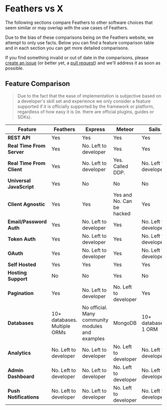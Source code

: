 # Feathers vs X

The following sections compare Feathers to other software choices that seem similar or may overlap with the use cases of Feathers.

Due to the bias of these comparisons being on the Feathers website, we attempt to only use facts. Below you can find a feature comparison table and in each section you can get more detailed comparisons.

If you find something invalid or out of date in the comparisons, please [create an issue](https://github.com/feathersjs/feathers-docs/issues/new) (or better yet, a [pull request](https://github.com/feathersjs/feathers-docs/compare)) and we'll address it as soon as possible.

## Feature Comparison

> Due to the fact that the ease of implementation is subjective based on a developer's skill set and experience we only consider a feature supported if it is officially supported by the framework or platform, regardless of how easy it is (ie. there are official plugins, guides or SDKs).

<table>
    <thead>
        <tr>
            <th><strong>Feature</strong></th>
            <th><strong>Feathers</strong></th>
            <th><strong>Express</strong></th>
            <th><strong>Meteor</strong></th>
            <th><strong>Sails</strong></th>
            <th><strong>Firebase</strong></th>
            <th><strong>Parse</strong></th>
        </tr>
    </thead>
    <tbody>
        <tr>
            <td><strong>REST API</strong></td>
            <td>Yes</td>
            <td>Yes</td>
            <td>Yes</td>
            <td>Yes</td>
            <td>Yes</td>
            <td>Yes</td>
        </tr>
        <tr>
            <td><strong>Real Time From Server</strong></td>
            <td>Yes</td>
            <td>No. Left to developer</td>
            <td>Yes</td>
            <td>Yes</td>
            <td>Yes</td>
            <td>No</td>
        </tr>
        <tr>
            <td><strong>Real Time From Client</strong></td>
            <td>Yes</td>
            <td>No. Left to developer</td>
            <td>Yes. Called DDP.</td>
            <td>No. Left to developer</td>
            <td>Yes</td>
            <td>No</td>
        </tr>
        <tr>
            <td><strong>Universal JavaScript</strong></td>
            <td>Yes</td>
            <td>No</td>
            <td>No</td>
            <td>No</td>
            <td>No</td>
            <td>No</td>
        </tr>
        <tr>
            <td><strong>Client Agnostic</strong></td>
            <td>Yes</td>
            <td>Yes</td>
            <td>Yes and No. Can be hacked</td>
            <td>Yes</td>
            <td>Yes via SDKs and bindings</td>
            <td>Yes</td>
        </tr>
        <tr>
            <td><strong>Email/Password Auth</strong></td>
            <td>Yes</td>
            <td>No. Left to developer</td>
            <td>Yes</td>
            <td>No. Left to developer</td>
            <td>Yes</td>
            <td>Yes</td>
        </tr>
        <tr>
            <td><strong>Token Auth</strong></td>
            <td>Yes</td>
            <td>No. Left to developer</td>
            <td>Yes</td>
            <td>No. Left to developer</td>
            <td>Yes</td>
            <td>Yes</td>
        </tr>
        <tr>
            <td><strong>OAuth</strong></td>
            <td>Yes</td>
            <td>No. Left to developer</td>
            <td>Yes</td>
            <td>No. Left to developer</td>
            <td>Yes</td>
            <td>No</td>
        </tr>
        <tr>
            <td><strong>Self Hosted</strong></td>
            <td>Yes</td>
            <td>Yes</td>
            <td>Yes</td>
            <td>Yes</td>
            <td>No</td>
            <td>Yes</td>
        </tr>
        <tr>
            <td><strong>Hosting Support</strong></td>
            <td>No</td>
            <td>No</td>
            <td>Yes</td>
            <td>No</td>
            <td>Yes</td>
            <td>No</td>
        </tr>
        <tr>
            <td><strong>Pagination</strong></td>
            <td>Yes</td>
            <td>No. Left to developer</td>
            <td>No. Left to developer</td>
            <td>Yes</td>
            <td>Yes</td>
            <td>Yes</td>
        </tr>
        <tr>
            <td><strong>Databases</strong></td>
            <td>10+ databases. Multiple ORMs</td>
            <td>No official. Many community modules and examples</td>
            <td>MongoDB</td>
            <td>10+ databases. 1 ORM</td>
            <td>Unknown</td>
            <td>MongoDB</td>
        </tr>
        <tr>
            <td><strong>Analytics</strong></td>
            <td>No. Left to developer</td>
            <td>No. Left to developer</td>
            <td>No. Left to developer</td>
            <td>No. Left to developer</td>
            <td>Yes</td>
            <td>Yes</td>
        </tr>
        <tr>
            <td><strong>Admin Dashboard</strong></td>
            <td>No. Left to developer</td>
            <td>No. Left to developer</td>
            <td>No. Left to developer</td>
            <td>No. Left to developer</td>
            <td>Yes</td>
            <td>No. Left to developer</td>
        </tr>
        <tr>
            <td><strong>Push Notifications</strong></td>
            <td>No. Left to developer</td>
            <td>No. Left to developer</td>
            <td>No. Left to developer</td>
            <td>No. Left to developer</td>
            <td>No</td>
            <td>Yes</td>
        </tr>
    </tbody>
</table>